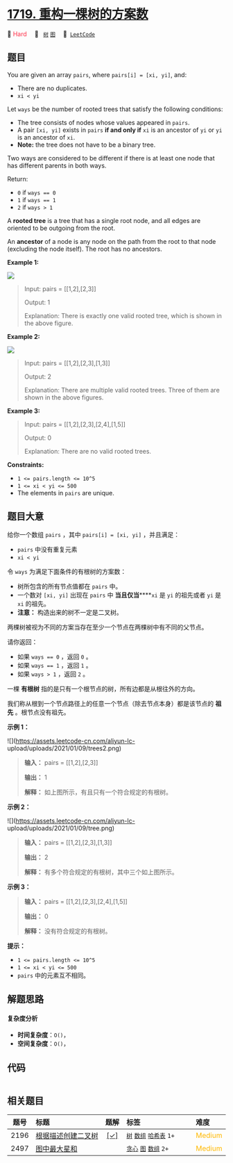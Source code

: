 # [1719. 重构一棵树的方案数](https://leetcode.com/problems/number-of-ways-to-reconstruct-a-tree)

🔴 <font color=#ff334b>Hard</font>&emsp; 🔖&ensp; [`树`](/leetcode/outline/tag/tree.md) [`图`](/leetcode/outline/tag/graph.md)&emsp; 🔗&ensp;[`LeetCode`](https://leetcode.com/problems/number-of-ways-to-reconstruct-a-tree)

## 题目

You are given an array `pairs`, where `pairs[i] = [xi, yi]`, and:

  * There are no duplicates.
  * `xi < yi`

Let `ways` be the number of rooted trees that satisfy the following
conditions:

  * The tree consists of nodes whose values appeared in `pairs`.
  * A pair `[xi, yi]` exists in `pairs` **if and only if** `xi` is an ancestor of `yi` or `yi` is an ancestor of `xi`.
  * **Note:** the tree does not have to be a binary tree.

Two ways are considered to be different if there is at least one node that has
different parents in both ways.

Return:

  * `0` if `ways == 0`
  * `1` if `ways == 1`
  * `2` if `ways > 1`

A **rooted tree** is a tree that has a single root node, and all edges are
oriented to be outgoing from the root.

An **ancestor** of a node is any node on the path from the root to that node
(excluding the node itself). The root has no ancestors.



**Example 1:**

![](https://assets.leetcode.com/uploads/2020/12/03/trees2.png)

> Input: pairs = [[1,2],[2,3]]
> 
> Output: 1
> 
> Explanation: There is exactly one valid rooted tree, which is shown in the above figure.

**Example 2:**

![](https://assets.leetcode.com/uploads/2020/12/03/tree.png)

> Input: pairs = [[1,2],[2,3],[1,3]]
> 
> Output: 2
> 
> Explanation: There are multiple valid rooted trees. Three of them are shown in the above figures.

**Example 3:**

> Input: pairs = [[1,2],[2,3],[2,4],[1,5]]
> 
> Output: 0
> 
> Explanation: There are no valid rooted trees.



**Constraints:**

  * `1 <= pairs.length <= 10^5`
  * `1 <= xi < yi <= 500`
  * The elements in `pairs` are unique.


## 题目大意

给你一个数组 `pairs` ，其中 `pairs[i] = [xi, yi]` ，并且满足：

  * `pairs` 中没有重复元素
  * `xi < yi`

令 `ways` 为满足下面条件的有根树的方案数：

  * 树所包含的所有节点值都在 `pairs` 中。
  * 一个数对 `[xi, yi]` 出现在 `pairs` 中 **当且仅当******`xi` 是 `yi` 的祖先或者 `yi` 是 `xi` 的祖先。
  * **注意：** 构造出来的树不一定是二叉树。

两棵树被视为不同的方案当存在至少一个节点在两棵树中有不同的父节点。

请你返回：

  * 如果 `ways == 0` ，返回 `0` 。
  * 如果 `ways == 1` ，返回 `1` 。
  * 如果 `ways > 1` ，返回 `2` 。

一棵 **有根树** 指的是只有一个根节点的树，所有边都是从根往外的方向。

我们称从根到一个节点路径上的任意一个节点（除去节点本身）都是该节点的 **祖先** 。根节点没有祖先。

**示例 1：**

![](https://assets.leetcode-cn.com/aliyun-lc-
upload/uploads/2021/01/09/trees2.png)

> 
> 
> 
> 
> 
> **输入：** pairs = [[1,2],[2,3]]
> 
> **输出：** 1
> 
> **解释：** 如上图所示，有且只有一个符合规定的有根树。
> 
> 

**示例 2：**

![](https://assets.leetcode-cn.com/aliyun-lc-
upload/uploads/2021/01/09/tree.png)

> 
> 
> 
> 
> 
> **输入：** pairs = [[1,2],[2,3],[1,3]]
> 
> **输出：** 2
> 
> **解释：** 有多个符合规定的有根树，其中三个如上图所示。
> 
> 

**示例 3：**

> 
> 
> 
> 
> 
> **输入：** pairs = [[1,2],[2,3],[2,4],[1,5]]
> 
> **输出：** 0
> 
> **解释：** 没有符合规定的有根树。

**提示：**

  * `1 <= pairs.length <= 10^5`
  * `1 <= xi < yi <= 500`
  * `pairs` 中的元素互不相同。


## 解题思路

#### 复杂度分析

- **时间复杂度**：`O()`，
- **空间复杂度**：`O()`，

## 代码

```javascript

```

## 相关题目

<!-- prettier-ignore -->
| 题号 | 标题 | 题解 | 标签 | 难度 |
| :------: | :------ | :------: | :------ | :------ |
| 2196 | [根据描述创建二叉树](https://leetcode.com/problems/create-binary-tree-from-descriptions) | [[✓]](https://2xiao.github.io/leetcode-js/leetcode/problem/2196) |  [`树`](/leetcode/outline/tag/tree.md) [`数组`](/leetcode/outline/tag/array.md) [`哈希表`](/leetcode/outline/tag/hash-table.md) `1+` | <font color=#ffb800>Medium</font> |
| 2497 | [图中最大星和](https://leetcode.com/problems/maximum-star-sum-of-a-graph) |  |  [`贪心`](/leetcode/outline/tag/greedy.md) [`图`](/leetcode/outline/tag/graph.md) [`数组`](/leetcode/outline/tag/array.md) `2+` | <font color=#ffb800>Medium</font> |

<style>
.blue {
    background-color: #096dd9;
    padding: 0.25rem 0.5rem;
    margin: 0;
    font-size: 0.85em;
    border-radius: 3px;
    color: white;
    font-weight: 500;
}
table th:first-of-type { width: 10%; }
table th:nth-of-type(2) { width: 35%; }
table th:nth-of-type(3) { width: 10%; }
table th:nth-of-type(4) { width: 35%; }
table th:nth-of-type(5) { width: 10%; }
</style>
